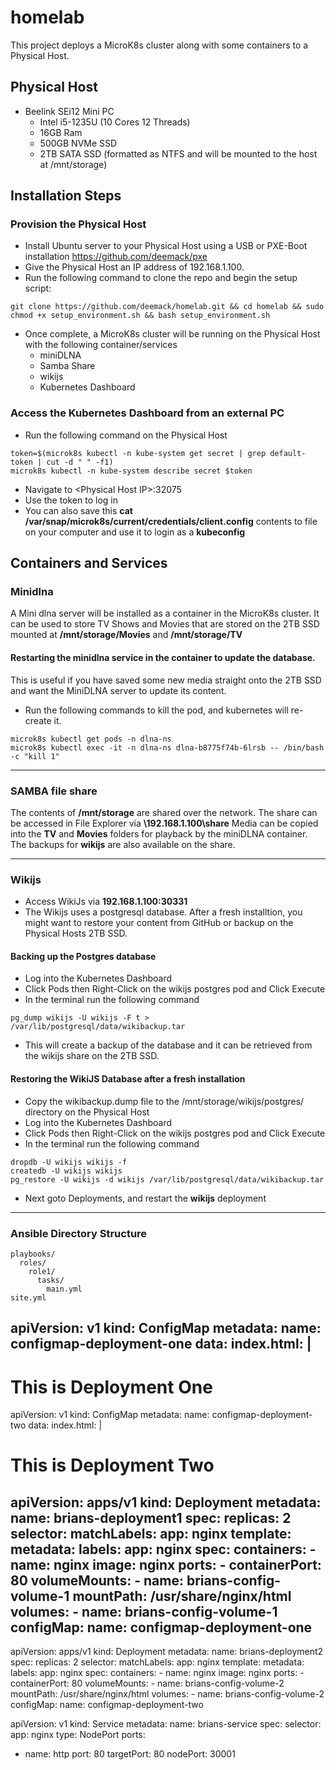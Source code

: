 # homelab
This project deploys a MicroK8s cluster along with some containers to a Physical Host.

## Physical Host
* Beelink SEi12 Mini PC
  * Intel i5-1235U (10 Cores 12 Threads)
  * 16GB Ram
  * 500GB NVMe SSD
  * 2TB SATA SSD (formatted as NTFS and will be mounted to the host at /mnt/storage)
## Installation Steps
### Provision the Physical Host
* Install Ubuntu server to your Physical Host using a USB or PXE-Boot installation https://github.com/deemack/pxe
* Give the Physical Host an IP address of 192.168.1.100.
* Run the following command to clone the repo and begin the setup script:
```
git clone https://github.com/deemack/homelab.git && cd homelab && sudo chmod +x setup_environment.sh && bash setup_environment.sh
```
* Once complete, a MicroK8s cluster will be running on the Physical Host with the following container/services
  * miniDLNA
  * Samba Share
  * wikijs
  * Kubernetes Dashboard
    
### Access the Kubernetes Dashboard from an external PC
* Run the following command on the Physical Host  
```
token=$(microk8s kubectl -n kube-system get secret | grep default-token | cut -d " " -f1)
microk8s kubectl -n kube-system describe secret $token
```
* Navigate to \<Physical Host IP>:32075
* Use the token to log in
* You can also save this **cat /var/snap/microk8s/current/credentials/client.config** contents to file on your computer and use it to login as a **kubeconfig**

## Containers and Services
### Minidlna
A Mini dlna server will be installed as a container in the MicroK8s cluster. It can be used to store TV Shows and Movies that are stored on the 2TB SSD mounted at **/mnt/storage/Movies** and **/mnt/storage/TV**
#### Restarting the minidlna service in the container to update the database.
This is useful if you have saved some new media straight onto the 2TB SSD and want the MiniDLNA server to update its content.
* Run the following commands to kill the pod, and kubernetes will re-create it.
```
microk8s kubectl get pods -n dlna-ns
microk8s kubectl exec -it -n dlna-ns dlna-b8775f74b-6lrsb -- /bin/bash -c "kill 1"
```
----
### SAMBA file share
The contents of **/mnt/storage** are shared over the network. The share can be accessed in File Explorer via **\\192.168.1.100\share**
Media can be copied into the **TV** and **Movies** folders for playback by the miniDLNA container.
The backups for **wikijs** are also available on the share.

----
### Wikijs
- Access WikiJs via **192.168.1.100:30331**
- The Wikijs uses a postgresql database. After a fresh installtion, you might want to restore your content from GitHub or backup on the Physical Hosts 2TB SSD.
#### Backing up the Postgres database
- Log into the Kubernetes Dashboard
- Click Pods then Right-Click on the wikijs postgres pod and Click Execute
- In the terminal run the following command
```
pg_dump wikijs -U wikijs -F t > /var/lib/postgresql/data/wikibackup.tar
```
- This will create a backup of the database and it can be retrieved from the wikijs share on the 2TB SSD.
#### Restoring the WikiJS Database after a fresh installation
- Copy the wikibackup.dump file to the /mnt/storage/wikijs/postgres/ directory on the Physical Host
- Log into the Kubernetes Dashboard
- Click Pods then Right-Click on the wikijs postgres pod and Click Execute
- In the terminal run the following command
```
dropdb -U wikijs wikijs -f
createdb -U wikijs wikijs
pg_restore -U wikijs -d wikijs /var/lib/postgresql/data/wikibackup.tar
```
- Next goto Deployments, and restart the **wikijs** deployment

----



### Ansible Directory Structure
```
playbooks/
  roles/
    role1/
      tasks/
        main.yml
site.yml
```

apiVersion: v1
kind: ConfigMap
metadata:
  name: configmap-deployment-one
data:
  index.html: |
    <html>
      <head>
        <title>Brians Week 18 Project</title>
      </head>
      <body>
        <h1>This is Deployment One</h1>
      </body>
    </html>
---
apiVersion: v1
kind: ConfigMap
metadata:
  name: configmap-deployment-two
data:
  index.html: |
    <html>
      <head>
        <title>Brians Week 18 Project</title>
      </head>
      <body>
        <h1>This is Deployment Two</h1>
      </body>
    </html>
	
apiVersion: apps/v1
kind: Deployment
metadata:
  name: brians-deployment1
spec:
  replicas: 2
  selector:
    matchLabels:
      app: nginx
  template:
    metadata:
      labels:
        app: nginx
    spec:
      containers:
      - name: nginx
        image: nginx
        ports:
        - containerPort: 80
        volumeMounts:
        - name: brians-config-volume-1
          mountPath: /usr/share/nginx/html
      volumes:
      - name: brians-config-volume-1
        configMap:
          name: configmap-deployment-one
---
apiVersion: apps/v1
kind: Deployment
metadata:
  name: brians-deployment2
spec:
  replicas: 2
  selector:
    matchLabels:
      app: nginx
  template:
    metadata:
      labels:
        app: nginx
    spec:
      containers:
      - name: nginx
        image: nginx
        ports:
        - containerPort: 80
        volumeMounts:
        - name: brians-config-volume-2
          mountPath: /usr/share/nginx/html
      volumes:
      - name: brians-config-volume-2
        configMap:
          name: configmap-deployment-two


apiVersion: v1
kind: Service
metadata:
  name: brians-service
spec:
  selector:
    app: nginx
  type: NodePort
  ports:
  - name: http
    port: 80
    targetPort: 80
    nodePort: 30001		  
